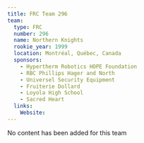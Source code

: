 ```yaml
---
title: FRC Team 296
team:
  type: FRC
  number: 296
  name: Northern Knights
  rookie_year: 1999
  location: Montréal, Québec, Canada
  sponsors:
    - Hypertherm Robotics HOPE Foundation
    - RBC Phillips Hager and North
    - Universel Security Equipment
    - Fruiterie Dollard
    - Loyola High School
    - Sacred Heart
  links:
    Website: 
---
```

No content has been added for this team